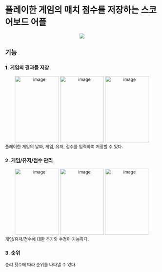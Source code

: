 # 플레이한 게임의 매치 점수를 저장하는 스코어보드 어플
<div align="center">
  <img src="https://img.shields.io/badge/Android-3DDC84?style=for-the-badge&logo=Android&logoColor=white">
</div>

## 기능
### 1. 게임의 결과를 저장
<div align="center">
  <img alt="image" src="https://user-images.githubusercontent.com/110277768/222734359-aa6290ea-7761-45bd-98d0-cee7286c7b18.png" width="144" height="216">
  <img alt="image" src="https://user-images.githubusercontent.com/110277768/222734475-99b5c562-4ec1-4a11-8a39-93c0dcc7b831.png" width="144" height="216">
  <img alt="image" src="https://user-images.githubusercontent.com/110277768/222734557-41ea08ff-e5ef-4117-9895-9af8308dc27b.png" width="144" height="216">
</div>
플레이한 게임의 날짜, 게임, 유저, 점수를 입력하여 저장할 수 있다.

### 2. 게임/유저/점수 관리
<div align="center">
  <img alt="image" src="https://user-images.githubusercontent.com/110277768/222734786-4a143ef1-6148-4fc1-8dab-d42db5b73e77.png" width="144" height="216">
  <img alt="image" src="https://user-images.githubusercontent.com/110277768/222734892-c5ee813d-edde-43e8-9bc9-918bafb42181.png" width="144" height="216">
  <img alt="image" src="https://user-images.githubusercontent.com/110277768/222734241-50baa568-4ad7-4ca6-8c25-558700f786a8.png" width="144" height="216">
</div>
게임/유저/점수에 대한 추가와 수정이 가능하다.

### 3. 순위

승리 횟수에 따라 순위를 나타낼 수 있다.
